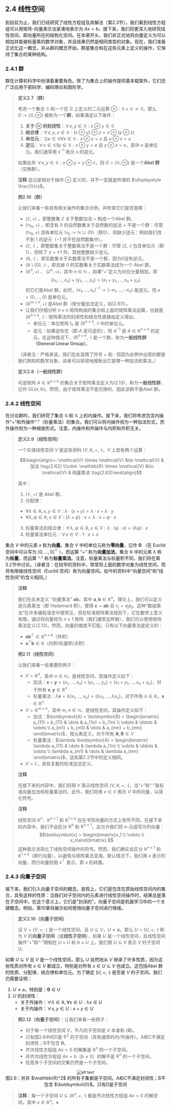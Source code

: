 
## 2.4 线性空间

到目前为止，我们已经研究了线性方程组及其解法（第2.3节）。我们看到线性方程组可以用矩阵-向量表示法紧凑地表示为 $Ax = b$。接下来，我们将更深入地研究线性空间，即向量所在的结构化空间。在本章开头，我们非正式地将向量定义为可以相加并能被标量乘的数学对象，并且结果仍然是相同类型的对象。现在，我们准备正式化这一概念，并从群的概念开始，群是集合和在这些元素上定义的操作，它保持了集合的某种结构。

### 2.4.1 群

群在计算机科学中扮演着重要角色。除了为集合上的操作提供基本框架外，它们还广泛应用于密码学、编码理论和图形学。

> **定义2.7（群）**
> 
> 考虑一个集合 $\mathcal{G}$ 和一个在 $G$ 上定义的二元运算 $\otimes: \mathcal{G} \times \mathcal{G} \to \mathcal{G}$。那么 $G := (\mathcal{G}, \otimes)$ 被称为一个**群**，如果满足以下条件：
> 
> 1. **关于 $\otimes$ 的封闭性**：$\forall x, y \in \mathcal{G}: x \otimes y \in \mathcal{G}$
> 2. **结合律**：$\forall x, y, z \in \mathcal{G}: (x \otimes y) \otimes z = x \otimes (y \otimes z)$
> 3. **单位元**：$\exists e \in \mathcal{G} \forall x \in \mathcal{G}: x \otimes e = x$ 且 $e \otimes x = x$
> 4. **逆元**：$\forall x \in \mathcal{G} \exists y \in \mathcal{G}: x \otimes y = e$ 且 $y \otimes x = e$，其中 $e$ 是单位元。我们通常用 $x^{-1}$ 表示 $x$ 的逆元。
> 
> 如果此外 $\forall x, y \in \mathcal{G}: x \otimes y = y \otimes x$，则 $G = (\mathcal{G}, \otimes)$ 是一个**Abel 群**（交换群）。

> **注释**
> 逆元是相对于操作 $\otimes$ 定义的，并不一定就是所谓的 $\displaystyle \frac{1}{x}$。


> **例2.10（群）**
> 
> 让我们来看一些具有相关操作的集合示例，并检查它们是否是群：
> - $(\mathbb{Z}, +)$ ，即整数集 $\mathbb{Z}$ 关于整数加法 $+$ 构成一个Abel 群。
> - $(\mathbb{N}_0, +)$ ，即含有 $0$ 的自然数集关于自然数的加法 $+$ 不是一个群：尽管 $(\mathbb{N}_0, +)$ 具有单位元 $\mathbb{N}_0 := \mathbb{N} \cup \{0\}$（即0），但缺少逆元：例如我们找不到 $1$ 的逆元（$-1$ 并不在自然数集中）。
> - $(\mathbb{Z}, \cdot)$ ，即整数集关于整数乘法不是一个群：尽管 $(\mathbb{Z}, \cdot)$ 包含单位元（即1），但除了 $z = \pm 1$ 外，其他整数缺少逆元。
> - $(\mathbb{R}, \cdot)$ ，即实数集关于实数乘法不是一个群，因为0没有逆元。
> - $(\mathbb{R} \setminus \{0\}, \cdot)$ ，即去掉 $0$ 的实数集关于实数乘法成为一个 Abel 群。
> - $(\mathbb{R}^n, +)$ 、 $(\mathbb{Z}^n, +)$，其中 $n \in \mathbb{N}$ ，如果“+”定义为对应分量相加，即 $$ (x_1, \dots, x_n) + (y_1, \dots, y_n) = (x_1 + y_1, \dots, x_n + y_n) \tag{2.61}$$ 则它们是Abel 群。此时，$(x_1, \dots, x_n)^{-1} := (-x_1, \dots, -x_n)$ 是逆元，而 $e = (0, \dots, 0)$ 是单位元。
> - $(\mathbb{R}^{m \times n}, +)$ 是Abel 群（按分量加法定义，如(2.61)）。
> - 让我们仔细分析 $n\times n$ 矩阵构成的集合和上面的矩阵乘法运算，也就是 $(\mathbb{R}^{n \times n}, \cdot)$：矩阵乘法的封闭性和结合性直接由定义得出。
>    - 单位元：单位矩阵 $I_n$ 是 $(\mathbb{R}^{n \times n}, \cdot)$ 中的单位元。
>    - 逆元：如果逆存在（即 $A$ 是可逆的），则 $A^{-1}$ 是 $A \in \mathbb{R}^{n \times n}$ 的逆元。在这种情况下，$(\mathbb{R}^{n \times n}, \cdot)$ 是一个群，称为**一般线性群（General Linear Group）**。
> 
> （译者注：严格来说，我们在此滥用了符号 $+$ 和 $\cdot$ 但因为此例中出现的都是我们熟知的数学对象，读者可以轻易地推断出它是哪一种加法和乘法。）



> **定义2.8（一般线性群）**
>
> 可逆矩阵 $A \in \mathbb{R}^{n \times n}$ 的集合关于矩阵乘法定义为(2.13)，称为**一般线性群**，记作 $GL(n, \mathbb{R})$。然而，由于矩阵乘法不是交换的，因此该群不是Abel 群。

### 2.4.2 线性空间

在讨论群时，我们研究了集合 $\mathcal{G}$ 和 $\mathcal{G}$ 上的内操作。接下来，我们将考虑包含内操作“+”和外操作“·”（标量乘法）的集合。我们可以将内操作视为一种加法形式，而外操作则为一种缩放形式。注意，内操作和外操作与内积和外积无关。

> **定义2.9（线性空间）**
> 
> 一个实值线性空间 $V$ 是这些资料 $(V, \mathbb{R}, +, \cdot)$，$V$ 上具有两个运算：
> 
> $$\begin{align}+: \mathcal{V} \times \mathcal{V} &\to \mathcal{V} & 加法 \tag{2.62} \\\cdot: \mathbb{R} \times \mathcal{V} &\to \mathcal{V} & 纯量乘法 \tag{2.63}\end{align}$$
> 
> 其中：
> 1.  $(\mathcal{V}, +)$ 是 Abel 群。
> 2.  分配律：
>    * $\forall \lambda \in \mathbb{R}, x, y \in V: \lambda \cdot (x + y) = \lambda \cdot x + \lambda \cdot y$
>    * $\forall \lambda, \psi \in \mathbb{R}, x \in V: (\lambda + \psi) \cdot x = \lambda \cdot x + \psi \cdot x$
> 3.  标量乘法的结合律：$\forall \lambda, \psi \in \mathbb{R}, x \in V: \lambda \cdot (\psi \cdot x) = (\lambda \psi) \cdot x$
> 4.  标量乘法单位元：$\forall x \in V: 1 \cdot x = x$

集合 $V$ 中的元素 $x$ 称为**向量**。集合 $V$ 中的单位元称为**零向量**，记作 $\boldsymbol{0}$ （在 Euclid 空间中可以写为 $[0, \dots, 0]^\top$ ），而运算 “$+$” 称为**向量加法**。集合 $\mathbb{R}$ 中的元素 $\lambda$ 称为**标量**，而运算 “$\cdot$” 称为**标量乘法**。注意，标量乘法与标量积不同，我们将在第3.2节中讨论。（译者注：在较早的资料中，常常将上面的数学对象为线性空间，而将有限维线性空间（Euclid 空间）称为向量空间。如今的资料中“向量空间”和“线性空间”的含义相同。）


> **注释**
> 
> 我们在此未定义 “向量乘法” $\boldsymbol{a} \boldsymbol{b}$，其中 $\boldsymbol{a}, \boldsymbol{b} \in \mathbb{R}^n$。理论上，我们可以定义逐元素乘法（即 Hadamard 积），使得 $\boldsymbol{c} = \boldsymbol{a} \boldsymbol{b}$ 且 $c_j = a_j b_j$。这种“数组乘法”在许多编程语言中很常见，但在标准矩阵乘法规则下，它在数学上意义有限。通过将向量视为 $n \times 1$ 矩阵（我们通常这样做），我们可以使用矩阵乘法定义(2.13)。然而，向量的维度不匹配。只有以下向量乘法是定义的：
> - $\boldsymbol{a} \boldsymbol{b}^\top \in \mathbb{R}^{n \times n}$（外积）
> - $\boldsymbol{a}^\top \boldsymbol{b} \in \mathbb{R}$（内积/标量积/点积）

> **例2.11（线性空间）**
> 
> 让我们来看一些重要的例子：
> - $V = \mathbb{R}^n$，其中 $n \in \mathbb{N}$，是线性空间，其操作定义如下：
>   - 加法：$\boldsymbol{x} + \boldsymbol{y} = (x_1, \dots, x_n) + (y_1, \dots, y_n) = (x_1 + y_1, \dots, x_n + y_n)$，对于所有 $\boldsymbol{x}, \boldsymbol{y} \in \mathbb{R}^n$
>   - 标量乘法：$\lambda \boldsymbol{x} = \lambda (x_1, \dots, x_n) = (\lambda x_1, \dots, \lambda x_n)$，对于所有 $\lambda \in \mathbb{R}$，$\boldsymbol{x} \in \mathbb{R}^n$
> - $V = \mathbb{R}^{m \times n}$，其中 $m, n \in \mathbb{N}$，是线性空间，其操作定义如下：
>   - 加法：$\boldsymbol{A} + \boldsymbol{B} = \begin{bmatrix} a_{11} + b_{11} & \dots & a_{1n} + b_{1n} \\   \vdots & \ddots & \vdots \\   a_{m1} + b_{m1} & \dots & a_{mn} + b_{mn}   \end{bmatrix}$，按元素定义，对于所有 $\boldsymbol{A}, \boldsymbol{B} \in V$
>   - 标量乘法：$\lambda \boldsymbol{A} = \begin{bmatrix}   \lambda a_{11} & \dots & \lambda a_{1n} \\   \vdots & \ddots & \vdots \\   \lambda a_{m1} & \dots & \lambda a_{mn}   \end{bmatrix}$，这和第2.2节中的定义相同。
> - $V = \mathbb{C}$，具有复数的标准加法定义。

> **注释**
>
> 在接下来的内容中，我们将用 $V$ 表示线性空间 $(V, \mathbb{R}, +, \cdot)$，当“+”和“$\cdot$”是标准向量加法和标量乘法时。此外，我们将用 $x \in V$ 表示 $V$ 中的向量，以简化符号。

> **注释**
> 
> 线性空间 $\mathbb{R}^n$、$\mathbb{R}^{n \times 1}$ 和 $\mathbb{R}^{1 \times n}$ 仅在书写向量的方式上有所不同。在接下来的内容中，我们不会区分 $\mathbb{R}^n$ 和 $\mathbb{R}^{n \times 1}$，这允许我们将 $n$-元组写为列向量：
> $$\boldsymbol{x} = \begin{bmatrix}x_1 \\ \vdots \\ x_n\end{bmatrix}.$$
> 这种表示法简化了线性空间操作的符号。然而，我们确实会区分 $\mathbb{R}^{n \times 1}$ 和 $\mathbb{R}^{1 \times n}$（即行向量），以避免与矩阵乘法混淆。默认情况下，我们用 $x$ 表示列向量，而行向量则用 $x^\top$ 表示，即 $x$ 的转置。

### 2.4.3 向量子空间

接下来，我们引入向量子空间的概念。直观上，它们是包含在原始线性空间内的集合，具有这样的性质：当我们对子空间内的元素进行线性空间操作时，结果总是落在子空间中。在这个意义上，它们是“封闭的”。向量子空间是机器学习中的一个关键概念。例如，第10章将展示如何使用向量子空间进行降维。

> **定义2.10（向量子空间）**
>
> 设 $V = (V, +, \cdot)$ 是一个线性空间，且 $U \subseteq V$，$U \neq \emptyset$。那么 $U = (U, +, \cdot)$ 称为 $V$ 的**向量子空间**（或**线性子空间**），如果 $U$ 是一个线性空间，且线性空间操作“+”和“$\cdot$”限制在 $U \times U$ 和 $\mathbb{R} \times U$ 上。我们用 $U \subseteq V$ 表示 $V$ 的子空间 $U$。

如果 $U \subseteq V$ 且 $V$ 是一个线性空间，那么 $U$ 自然地从 $V$ 继承了许多性质，因为这些性质对所有 $x \in V$ 都成立，特别是对所有 $x \in U \subseteq V$ 也成立。这包括Abel 群的性质、分配律、结合律和单位元。为了确定 $(U, +, \cdot)$ 是否是 $V$ 的子空间，我们仍需要证明：
1. $U \neq \varnothing$，特别是：$\boldsymbol{0} \in U$
2. $U$ 的封闭性：
   - 关于外操作：$\forall \lambda \in \mathbb{R}, \forall x \in U: \lambda x \in U$
   - 关于内操作：$\forall x, y \in U: x + y \in U$

> **例2.12（向量子空间）**：让我们来看一些例子：
> - 对于每一个线性空间 $V$，平凡的子空间是 $V$ 本身和 $\{\boldsymbol{0}\}$。
> - 只有图2.6中的D是 $\mathbb{R}^2$ 的子空间（具有通常的内/外操作）。A和C不满足封闭性；B不包含 $\boldsymbol{0}$。
> - 齐次线性方程组 $Ax = 0$ 的解集是 $\mathbb{R}^n$ 的一个子空间。
> - 非齐次线性方程组 $Ax = b$（$b \neq 0$）的解不是 $\mathbb{R}^n$ 的一个子空间。
> - 任意多个子空间的交集仍然是一个子空间。


<center><img src="ch2/attachments/2-6.png" alt="alt text" style="zoom:90%;"></center>

<center>图2.6：并非 $\mathbb{R}^2$ 的所有子集都是子空间。A和C不满足封闭性；B不包含 $\boldsymbol{0}$。只有D是子空间</center>

> **注释**：每一个子空间 $U \subseteq (\mathbb{R}^n, +, \cdot)$ 都是齐次线性方程组 $Ax = 0$ 的解空间，其中 $x \in \mathbb{R}^n$。♦
